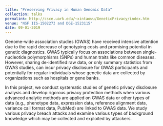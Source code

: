 ```yaml
---
title: "Preserving Privacy in Human Genomic Data"
collection: talks
permalink: http://csce.uark.edu/~xintaowu/GeneticPrivacy/index.htm
venue: "NSF IIS-1502273 and DGE-1523115"
date: 09-01-2019
---
```


Genome-wide association studies (GWAS) have received intensive attention due to the rapid decrease of genotyping costs and promising potential in genetic diagnostics. GWAS typically focus on associations between single-nucleotide polymorphisms (SNPs) and human traits like common diseases. However, sharing de-identified raw data, or only summary statistics from GWAS studies, can incur privacy disclosure for GWAS participants and potentially for regular individuals whose genetic data are collected by organizations such as hospitals or gene banks.

In this project, we conduct systematic studies of genetic privacy disclosure analysis and develop rigorous privacy protection methods when various advanced analytic methods are applied on GWAS data or other types of data (e.g., phenotype data, expression data, reference alignment data, variance call format data, PubMed) are linked to GWAS data.  We study various privacy breach attacks and examine various types of background knowledge which may be collected and exploited by attackers. 
